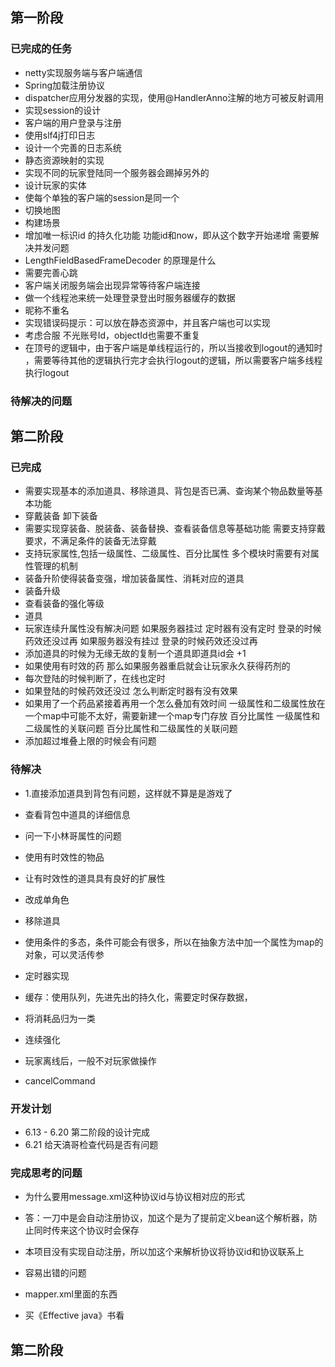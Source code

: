 ## 第一阶段
### 已完成的任务
* netty实现服务端与客户端通信
* Spring加载注册协议
* dispatcher应用分发器的实现，使用@HandlerAnno注解的地方可被反射调用
* 实现session的设计
* 客户端的用户登录与注册
* 使用slf4j打印日志
* 设计一个完善的日志系统
* 静态资源映射的实现
* 实现不同的玩家登陆同一个服务器会踢掉另外的
* 设计玩家的实体
* 使每个单独的客户端的session是同一个
* 切换地图
* 构建场景
* 增加唯一标识id 的持久化功能 功能id和now，即从这个数字开始递增 需要解决并发问题
* LengthFieldBasedFrameDecoder 的原理是什么
* 需要完善心跳
* 客户端关闭服务端会出现异常等待客户端连接
* 做一个线程池来统一处理登录登出时服务器缓存的数据
* 昵称不重名
* 实现错误码提示：可以放在静态资源中，并且客户端也可以实现
* 考虑合服 不光账号Id，objectId也需要不重复
* 在顶号的逻辑中，由于客户端是单线程运行的，所以当接收到logout的通知时
，需要等待其他的逻辑执行完才会执行logout的逻辑，所以需要客户端多线程执行logout

### 待解决的问题

## 第二阶段
### 已完成
* 需要实现基本的添加道具、移除道具、背包是否已满、查询某个物品数量等基本功能
* 穿戴装备 卸下装备
* 需要实现穿装备、脱装备、装备替换、查看装备信息等基础功能
  需要支持穿戴要求，不满足条件的装备无法穿戴
* 支持玩家属性,包括一级属性、二级属性、百分比属性
    多个模块时需要有对属性管理的机制
* 装备升阶使得装备变强，增加装备属性、消耗对应的道具
* 装备升级
* 查看装备的强化等级
* 道具
* 玩家连续升属性没有解决问题
如果服务器挂过 定时器有没有定时
登录的时候药效还没过再
如果服务器没有挂过
登录的时候药效还没过再
* 添加道具的时候为无缘无故的复制一个道具即道具id会 +1
* 如果使用有时效的药 那么如果服务器重启就会让玩家永久获得药剂的
* 每次登陆的时候判断了，在线也定时
* 如果登陆的时候药效还没过 怎么判断定时器有没有效果
* 如果用了一个药品紧接着再用一个怎么叠加有效时间
  一级属性和二级属性放在一个map中可能不太好，需要新建一个map专门存放 百分比属性
  一级属性和二级属性的关联问题
  百分比属性和二级属性的关联问题
* 添加超过堆叠上限的时候会有问题

### 待解决
* 1.直接添加道具到背包有问题，这样就不算是是游戏了

* 查看背包中道具的详细信息

* 问一下小林哥属性的问题 

* 使用有时效性的物品

* 让有时效性的道具具有良好的扩展性

* 改成单角色

* 移除道具

* 使用条件的多态，条件可能会有很多，所以在抽象方法中加一个属性为map的对象，可以灵活传参

* 定时器实现

* 缓存：使用队列，先进先出的持久化，需要定时保存数据，

* 将消耗品归为一类

* 连续强化

* 玩家离线后，一般不对玩家做操作

* cancelCommand








### 开发计划

* 6.13 - 6.20 第二阶段的设计完成
* 6.21 给天滈哥检查代码是否有问题

### 完成思考的问题
* 为什么要用message.xml这种协议id与协议相对应的形式
* 答：一刀中是会自动注册协议，加这个是为了提前定义bean这个解析器，防止同时传来这个协议时会保存
* 本项目没有实现自动注册，所以加这个来解析协议将协议id和协议联系上


* 容易出错的问题
* mapper.xml里面的东西

* 买《Effective java》书看


## 第二阶段